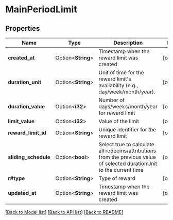 # MainPeriodLimit

## Properties

Name | Type | Description | Notes
------------ | ------------- | ------------- | -------------
**created_at** | Option<**String**> | Timestamp when the reward limit was created | [optional]
**duration_unit** | Option<**String**> | Unit of time for the reward limit's availability (e.g., day/week/month/year). | [optional]
**duration_value** | Option<**i32**> | Number of days/weeks/month/year for reward limit | [optional]
**limit_value** | Option<**i32**> | Value of the limit | [optional]
**reward_limit_id** | Option<**String**> | Unique identifier for the reward limit | [optional]
**sliding_schedule** | Option<**bool**> | Select true to calculate all redeems/attributions from the previous value of selected durationUnit to the current time | [optional]
**r#type** | Option<**String**> | Type of reward | [optional]
**updated_at** | Option<**String**> | Timestamp when the reward limit was created | [optional]

[[Back to Model list]](../README.md#documentation-for-models) [[Back to API list]](../README.md#documentation-for-api-endpoints) [[Back to README]](../README.md)


